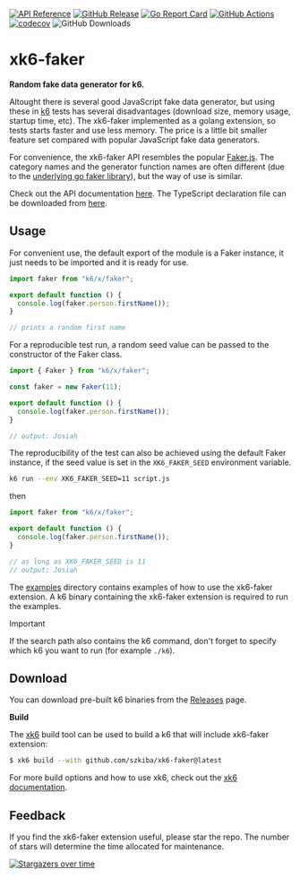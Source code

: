 [![API Reference](https://img.shields.io/badge/API-reference-blue?logo=readme&logoColor=lightgray)](https://ivan.szkiba.hu/xk6-faker)
[![GitHub Release](https://img.shields.io/github/v/release/szkiba/xk6-faker)](https://github.com/szkiba/xk6-faker/releases/)
[![Go Report Card](https://goreportcard.com/badge/github.com/szkiba/xk6-faker)](https://goreportcard.com/report/github.com/szkiba/xk6-faker)
[![GitHub Actions](https://github.com/szkiba/xk6-faker/actions/workflows/test.yml/badge.svg)](https://github.com/szkiba/xk6-faker/actions/workflows/test.yml)
[![codecov](https://codecov.io/gh/szkiba/xk6-faker/graph/badge.svg?token=RDJNHP8NFP)](https://codecov.io/gh/szkiba/xk6-faker)
![GitHub Downloads](https://img.shields.io/github/downloads/szkiba/xk6-faker/total)

# xk6-faker

**Random fake data generator for k6.**

Altought there is several good JavaScript fake data generator, but using these in [k6](https://k6.io) tests has several disadvantages (download size, memory usage, startup time, etc). The xk6-faker implemented as a golang extension, so tests starts faster and use less memory. The price is a little bit smaller feature set compared with popular JavaScript fake data generators.

For convenience, the xk6-faker API resembles the popular [Faker.js](https://fakerjs.dev/). The category names and the generator function names are often different (due to the [underlying go faker library](https://github.com/brianvoe/gofakeit)), but the way of use is similar.

Check out the API documentation [here](https://ivan.szkiba.hu/xk6-faker). The TypeScript declaration file can be downloaded from [here](https://ivan.szkiba.hu/xk6-faker/index.d.ts).

## Usage

For convenient use, the default export of the module is a Faker instance, it just needs to be imported and it is ready for use.

```ts file=examples/default-faker.js
import faker from "k6/x/faker";

export default function () {
  console.log(faker.person.firstName());
}

// prints a random first name
```

For a reproducible test run, a random seed value can be passed to the constructor of the Faker class.


```ts file=examples/custom-faker.js
import { Faker } from "k6/x/faker";

const faker = new Faker(11);

export default function () {
  console.log(faker.person.firstName());
}

// output: Josiah
```

The reproducibility of the test can also be achieved using the default Faker instance, if the seed value is set in the `XK6_FAKER_SEED` environment variable.

```bash
k6 run --env XK6_FAKER_SEED=11 script.js
```

then

```ts file=examples/default-faker-env.js
import faker from "k6/x/faker";

export default function () {
  console.log(faker.person.firstName());
}

// as long as XK6_FAKER_SEED is 11
// output: Josiah
```

The [examples](https://github.com/szkiba/xk6-faker/blob/master/examples) directory contains examples of how to use the xk6-faker extension. A k6 binary containing the xk6-faker extension is required to run the examples.

> [!IMPORTANT]
> If the search path also contains the k6 command, don't forget to specify which k6 you want to run (for example `./k6`).

## Download

You can download pre-built k6 binaries from the [Releases](https://github.com/szkiba/xk6-faker/releases/) page.

**Build**

The [xk6](https://github.com/grafana/xk6) build tool can be used to build a k6 that will include xk6-faker extension:

```bash
$ xk6 build --with github.com/szkiba/xk6-faker@latest
```

For more build options and how to use xk6, check out the [xk6 documentation](https://github.com/grafana/xk6).

## Feedback

If you find the xk6-faker extension useful, please star the repo. The number of stars will determine the time allocated for maintenance.

[![Stargazers over time](https://starchart.cc/szkiba/xk6-faker.svg?variant=adaptive)](https://starchart.cc/szkiba/xk6-faker)